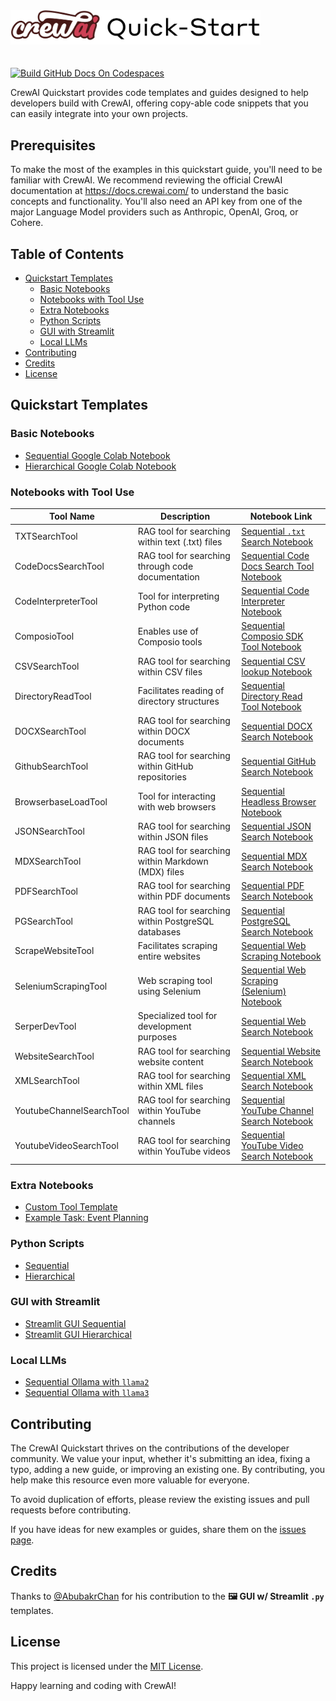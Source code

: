 <a href="https://x.com/alxfazio" target="_blank">
  <picture>
    <source media="(prefers-color-scheme: dark)" srcset="images/crewai-quick-start-cover.png">
    <img alt="OpenAI Cookbook Logo" src="images/crewai-quick-start-cover.png" width="400px" style="max-width: 100%; margin-bottom: 20px;">
  </picture>
</a>

[![Build GitHub Docs On Codespaces](https://github.com/codespaces/badge.svg)](https://github.com/codespaces/new/?repo=crewAI-quickstart)

CrewAI Quickstart provides code templates and guides designed to help developers build with CrewAI, offering copy-able code snippets that you can easily integrate into your own projects.


## Prerequisites

To make the most of the examples in this quickstart guide, you'll need to be familiar with CrewAI. We recommend reviewing the official CrewAI documentation at https://docs.crewai.com/ to understand the basic concepts and functionality. You'll also need an API key from one of the major Language Model providers such as Anthropic, OpenAI, Groq, or Cohere.


## Table of Contents

- [Quickstart Templates](#quickstart-templates)
  - [Basic Notebooks](#basic-notebooks)
  - [Notebooks with Tool Use](#notebooks-with-tool-use)
  - [Extra Notebooks](#extra-notebooks)
  - [Python Scripts](#python-scripts)
  - [GUI with Streamlit](#gui-with-streamlit)
  - [Local LLMs](#local-llms)
- [Contributing](#contributing)
- [Credits](#credits)
- [License](#license)

## Quickstart Templates

### Basic Notebooks

- [Sequential Google Colab Notebook](https://github.com/alexfazio/crewAI-quickstart/blob/main/crewai_sequential_quickstart.ipynb)
- [Hierarchical Google Colab Notebook](https://github.com/alexfazio/crewAI-quickstart/blob/main/crewai_hierarchical_quickstart.ipynb)

### Notebooks with Tool Use

| Tool Name | Description | Notebook Link |
|-----------|-------------|---------------|
| TXTSearchTool | RAG tool for searching within text (.txt) files | [Sequential `.txt` Search Notebook](https://github.com/alexfazio/crewAI-quickstart/blob/main/crewai_sequential_TXTSearchTool_quickstart.ipynb) |
| CodeDocsSearchTool | RAG tool for searching through code documentation | [Sequential Code Docs Search Tool Notebook](https://github.com/alexfazio/crewAI-quickstart/blob/main/crewai_sequential_CodeDocsSearchTool_quickstart.ipynb) |
| CodeInterpreterTool | Tool for interpreting Python code | [Sequential Code Interpreter Notebook](https://github.com/alexfazio/crewAI-quickstart/blob/main/crewai_sequential_CodeInterpreterTool_quickstart.ipynb) |
| ComposioTool | Enables use of Composio tools | [Sequential Composio SDK Tool Notebook](https://github.com/alexfazio/crewAI-quickstart/blob/main/crewai_sequential_composio_core_quickstart.ipynb) |
| CSVSearchTool | RAG tool for searching within CSV files | [Sequential CSV lookup Notebook](https://github.com/alexfazio/crewAI-quickstart/blob/main/crewai_sequential_CSVSearchTool_quickstart.ipynb) |
| DirectoryReadTool | Facilitates reading of directory structures | [Sequential Directory Read Tool Notebook](https://github.com/alexfazio/crewAI-quickstart/blob/main/crewai_sequential_DirectoryReadTool_quickstart.ipynb) |
| DOCXSearchTool | RAG tool for searching within DOCX documents | [Sequential DOCX Search Notebook](https://github.com/alexfazio/crewAI-quickstart/blob/main/crewai_sequential_DOCXSearchTool_quickstart.ipynb) |
| GithubSearchTool | RAG tool for searching within GitHub repositories | [Sequential GitHub Search Notebook](https://github.com/alexfazio/crewAI-quickstart/blob/main/crewai_sequential_GithubSearchTool_quickstart.ipynb) |
| BrowserbaseLoadTool | Tool for interacting with web browsers | [Sequential Headless Browser Notebook](https://github.com/alexfazio/crewAI-quickstart/blob/main/crewai_sequential_BrowserbaseLoadTool_quickstart.ipynb) |
| JSONSearchTool | RAG tool for searching within JSON files | [Sequential JSON Search Notebook](https://github.com/alexfazio/crewAI-quickstart/blob/main/crewai_sequential_JSONSearchTool_quickstart.ipynb) |
| MDXSearchTool | RAG tool for searching within Markdown (MDX) files | [Sequential MDX Search Notebook](https://github.com/alexfazio/crewAI-quickstart/blob/main/crewai_sequential_MDXSearchTool_quickstart.ipynb) |
| PDFSearchTool | RAG tool for searching within PDF documents | [Sequential PDF Search Notebook](https://github.com/alexfazio/crewAI-quickstart/blob/main/crewai_sequential_PDFSearchTool_quickstart.ipynb) |
| PGSearchTool | RAG tool for searching within PostgreSQL databases | [Sequential PostgreSQL Search Notebook](https://github.com/alexfazio/crewAI-quickstart/blob/main/crewai_sequential_PGSearchTool_quickstart.ipynb) |
| ScrapeWebsiteTool | Facilitates scraping entire websites | [Sequential Web Scraping Notebook](https://github.com/alexfazio/crewAI-quickstart/blob/main/crewai_sequential_ScrapeWebsiteTool_quickstart.ipynb) |
| SeleniumScrapingTool | Web scraping tool using Selenium | [Sequential Web Scraping (Selenium) Notebook](https://github.com/alexfazio/crewAI-quickstart/blob/main/crewai_sequential_SeleniumScrapingTool_quickstart.ipynb) |
| SerperDevTool | Specialized tool for development purposes | [Sequential Web Search Notebook](https://github.com/alexfazio/crewAI-quickstart/blob/main/crewai_sequential_SerperDevTool_quickstart.ipynb) |
| WebsiteSearchTool | RAG tool for searching website content | [Sequential Website Search Notebook](https://github.com/alexfazio/crewAI-quickstart/blob/main/crewai_sequential_WebsiteSearchTool_quickstart.ipynb) |
| XMLSearchTool | RAG tool for searching within XML files | [Sequential XML Search Notebook](https://github.com/alexfazio/crewAI-quickstart/blob/main/crewai_sequential_XMLSearchTool_quickstart.ipynb) |
| YoutubeChannelSearchTool | RAG tool for searching within YouTube channels | [Sequential YouTube Channel Search Notebook](https://github.com/alexfazio/crewAI-quickstart/blob/main/crewai_sequential_YoutubeChannelSearchTool_quickstart.ipynb) |
| YoutubeVideoSearchTool | RAG tool for searching within YouTube videos | [Sequential YouTube Video Search Notebook](https://github.com/alexfazio/crewAI-quickstart/blob/main/crewai_sequential_YoutubeVideoSearchTool_quickstart.ipynb) |

### Extra Notebooks

- [Custom Tool Template](https://github.com/alexfazio/crewAI-quickstart/blob/main/crewai_custom_tool_template_quickstart.ipynb)
- [Example Task: Event Planning](https://github.com/alexfazio/crewAI-quickstart/blob/main/crewai-example-task-event-planning-quickstart.ipynb)

### Python Scripts

- [Sequential](https://github.com/alexfazio/crewAI-quickstart/tree/main/crewai-sequential-quickstart)
- [Hierarchical](https://github.com/alexfazio/crewAI-quickstart/tree/main/crewai-hierarchical-quickstart)

### GUI with Streamlit

- [Streamlit GUI Sequential](https://github.com/alexfazio/crewAI-quickstart/tree/main/crewai-streamlit-sequential-quickstart)
- [Streamlit GUI Hierarchical](https://github.com/alexfazio/crewAI-quickstart/tree/main/crewai-hierarchical-quickstart)

### Local LLMs

- [Sequential Ollama with `llama2`](https://github.com/alexfazio/crewAI-quickstart/tree/main/crewai-sequential-ollama2-quickstart)
- [Sequential Ollama with `llama3`](https://github.com/alexfazio/crewAI-quickstart/tree/main/crewai-sequential-ollama3-quickstart)

## Contributing

The CrewAI Quickstart thrives on the contributions of the developer community. We value your input, whether it's submitting an idea, fixing a typo, adding a new guide, or improving an existing one. By contributing, you help make this resource even more valuable for everyone.

To avoid duplication of efforts, please review the existing issues and pull requests before contributing.

If you have ideas for new examples or guides, share them on the [issues page](https://github.com/alexfazio/crewAI-quickstart/issues).

## Credits

Thanks to [@AbubakrChan](https://github.com/AbubakrChan) for his contribution to the **🖼️ GUI w/ Streamlit `.py`** templates.

## License

This project is licensed under the [MIT License](LICENSE).

Happy learning and coding with CrewAI!
